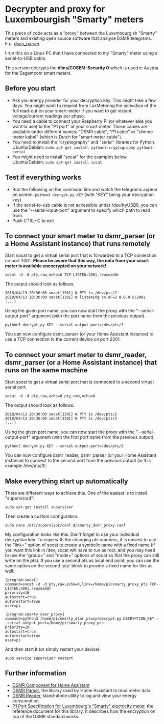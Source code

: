 # Decrypter and proxy for Luxembourgish "Smarty" meters

This piece of code acts as a "proxy" between the Luxembourgish "Smarty" meters and existing open source software that analyse DSMR telegrams. E.g. [dsmr_parser](https://github.com/ndokter/dsmr_parser).

I run this on a Linux PC that I have connected to my "Smarty" meter using a serial-to-USB cable.

This version decrypts the **dlms/COSEM-Security 0** which is used in Austria for the Sagemcom smart meters.

## Before you start

* Ask you energy provider for your decryption key. This might take a few days. You might want to request from LuxMetering the activation of the full read-out on your smart-meter if you want to get instant voltage/current readings per phase.
* You need a cable to connect your Raspberry Pi (or whatever else you want to use) to the "P1 port" of your smart meter. Those cables are available under different names: "DSMR cable", "P1 cable" or "slimme meter kabel" (which is Dutch for "smart meter cable").
* You need to install the "cryptography" and "serial" libraries for Python. Ubuntu/Debian: ``sudo apt-get install python3-cryptography python3-serial``
* You might need to install "socat" for the examples below. Ubuntu/Debian: ``sudo apt-get install socat``

## Test if everything works

* Run the following on the command line and watch the telegrams appear on screen: ``python3 decrypt.py KEY`` (with "KEY" being your decryption key)
* If the serial-to-usb cable is not accessible under /dev/ttyUSB0, you can use the "--serial-input-port" argument to specify which path to read from.
* Push CTRL+C to exit

## To connect your smart meter to dsmr_parser (or a Home Assistant instance) that runs remotely

Start socat to get a virtual serial port that is forwarded to a TCP connection on port 2001.
**Please be aware that this way, the data from your smart meter is available unencrypted on your network!**
```
socat -d -d pty,raw,echo=0 TCP-LISTEN:2001,reuseaddr
```

The output should look as follows. 
```
2018/04/13 20:30:00 socat[1301] N PTY is /dev/pts/2
2018/04/13 20:30:00 socat[1301] N listening on AF=2 0.0.0.0:2001
(...)
```

Using the given port name, you can now start the proxy with the "--serial-output-port" argument (with the port name from the previous output).
```
python3 decrypt.py KEY --serial-output-port=/dev/pts/2
```

You can now configure dsmr_parser (or your Home Assistant instance) to use a TCP connection to the current device on port 2001.

## To connect your smart meter to dsmr_reader, dsmr_parser (or a Home Assistant instance) that runs on the same machine

Start socat to get a virtual serial port that is connected to a second virtual serial port.
```
socat -d -d pty,raw,echo=0 pty,raw,echo=0
```

The output should look as follows. 
```
2018/04/13 20:30:00 socat[1301] N PTY is /dev/pts/2
2018/04/13 20:30:00 socat[1301] N PTY is /dev/pts/3
(...)
```

Using the given port name, you can now start the proxy with the "--serial-output-port" argument (with the first port name from the previous output).
```
python3 decrypt.py KEY --serial-output-port=/dev/pts/2
```

You can now configure dsmr_reader, dsmr_parser (or your Home Assistant instance) to connect to the second port from the previous output (in this example /dev/pts/3).

## Make everything start up automatically

There are different ways to achieve this. One of the easiest is to install "supervisord":

```
sudo apt-get install supervisor
```

Then create a custom configuration:

```
sudo nano /etc/supervisor/conf.d/smarty_dsmr_proxy.conf
```

My configuration looks like this. Don't forget to use your individual decryption key. To cope with the changing pts numbers, it is easiest to use the "link=" option of socat to create a symbolic name with a fixed name (if you want this link in /dev, socat will have to run as root, and you may need to use the "group=" and "mode=" options of socat so that the proxy can still write on the pts). If you use a second pts as local end point, you can use the same option on the second 'pty' block to provide a fixed name for this as well:

```
[program:socat]
command=socat -d -d pty,raw,echo=0,link=/home/pi/smarty_proxy_pts TCP-LISTEN:2001,reuseaddr
priority=10
autostart=true
autorestart=true
user=pi

[program:smarty_dsmr_proxy]
command=python3 /home/pi/smarty_dsmr_proxy/decrypt.py DECRYPTION_KEY --serial-output-port=/home/pi/smarty_proxy_pts
priority=20
autostart=true
autorestart=true
user=pi
```

And then start it (or simply restart your device):
```
sudo service supervisor restart
```

## Further information

* [DSMR Component for Home Assistant](https://www.home-assistant.io/components/sensor.dsmr/)
* [DSMR Parser](https://github.com/ndokter/dsmr_parser), the library used by Home Assistant to read meter data
* [DSMR Reader](http://dsmr-reader.readthedocs.io/en/latest/), stand-alone utility to log and view your energy consumption
* [P1 Port Specification for Luxembourg's "Smarty" electricity meter](https://smarty.creos.net/wp-content/uploads/P1PortSpecification.pdf), the reference document for this library. It describes how the encryption on top of the DSMR standard works.
